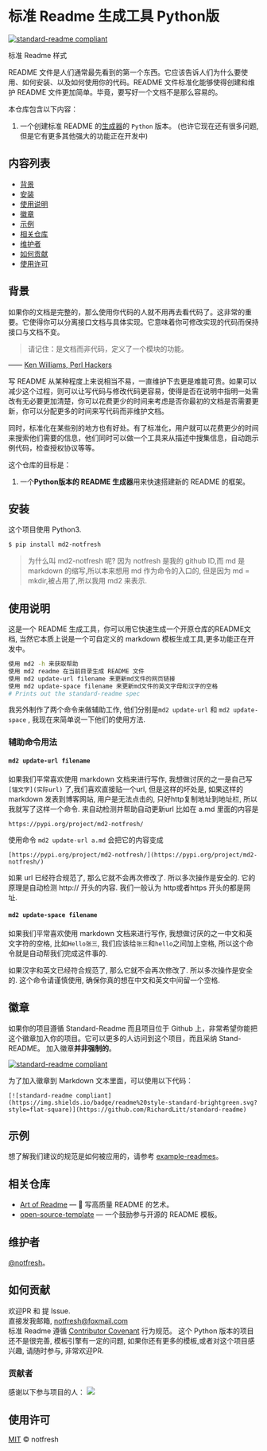 # 标准 Readme 生成工具 Python版

[![standard-readme compliant](https://img.shields.io/badge/readme%20style-standard-brightgreen.svg?style=flat-square)](https://github.com/RichardLitt/standard-readme)

标准 Readme 样式

README 文件是人们通常最先看到的第一个东西。它应该告诉人们为什么要使用、如何安装、以及如何使用你的代码。README 文件标准化能够使得创建和维护 README 文件更加简单。毕竟，要写好一个文档不是那么容易的。

本仓库包含以下内容：

1. 一个创建标准 README 的[生成器](https://github.com/RichardLitt/generator-standard-readme)的 `Python` 版本。
   (也许它现在还有很多问题,但是它有更多其他强大的功能正在开发中)

## 内容列表

- [背景](#背景)
- [安装](#安装)
- [使用说明](#使用说明)
- [徽章](#徽章)
- [示例](#示例)
- [相关仓库](#相关仓库)
- [维护者](#维护者)
- [如何贡献](#如何贡献)
- [使用许可](#使用许可)

## 背景

如果你的文档是完整的，那么使用你代码的人就不用再去看代码了。这非常的重要。它使得你可以分离接口文档与具体实现。它意味着你可修改实现的代码而保持接口与文档不变。

> 请记住：是文档而非代码，定义了一个模块的功能。

—— [Ken Williams, Perl Hackers](http://mathforum.org/ken/perl_modules.html#document)

写 README 从某种程度上来说相当不易，一直维护下去更是难能可贵。如果可以减少这个过程，则可以让写代码与修改代码更容易，使得是否在说明中指明一处需改有无必要更加清楚，你可以花费更少的时间来考虑是否你最初的文档是否需要更新，你可以分配更多的时间来写代码而非维护文档。

同时，标准化在某些别的地方也有好处。有了标准化，用户就可以花费更少的时间来搜索他们需要的信息，他们同时可以做一个工具来从描述中搜集信息，自动跑示例代码，检查授权协议等等。

这个仓库的目标是：

1. 一个**Python版本的 README 生成器**用来快速搭建新的 README 的框架。

## 安装

这个项目使用 Python3. 

```sh
$ pip install md2-notfresh
```
> 为什么叫 md2-notfresh 呢? 因为 notfresh 是我的 github ID,而 md 是 markdown 的缩写,所以本来想用 md 作为命令的入口的, 但是因为 md = mkdir,被占用了,所以我用 md2 来表示.
## 使用说明

这是一个 README 生成工具，你可以用它快速生成一个开原仓库的README文档, 当然它本质上说是一个可自定义的 markdown 模板生成工具,更多功能正在开发中。

```sh
使用 md2 -h 来获取帮助
使用 md2 readme 在当前目录生成 README 文件
使用 md2 update-url filename 来更新md文件的网页链接
使用 md2 update-space filename 来更新md文件的英文字母和汉字的空格
# Prints out the standard-readme spec
```

我另外制作了两个命令来做辅助工作, 他们分别是` md2 update-url ` 和 `md2 update-space` , 我现在来简单说一下他们的使用方法.

### 辅助命令用法

#### `md2 update-url filename`
如果我们平常喜欢使用 markdown 文档来进行写作, 我想做讨厌的之一是自己写 `[锚文字](实际url)` 了,我们喜欢直接贴一个url, 但是这样的坏处是, 如果这样的 markdown 发表到博客网站, 用户是无法点击的, 只好http复制地址到地址栏, 所以我就写了这样一个命令. 来自动检测并帮助自动更新url
  比如在 a.md 里面的内容是 

```
https://pypi.org/project/md2-notfresh/

```
使用命令 `md2 update-url a.md` 会把它的内容变成

```
[https://pypi.org/project/md2-notfresh/](https://pypi.org/project/md2-notfresh/)

```
如果 url 已经符合规范了, 那么它就不会再次修改了. 所以多次操作是安全的. 它的原理是自动检测 http:// 开头的内容. 我们一般认为 http或者https 开头的都是网址.  

#### `md2 update-space filename`
如果我们平常喜欢使用 markdown 文档来进行写作, 我想做讨厌的之一中文和英文字符的空格, 比如`Hello张三`, 我们应该给`张三`和`hello`之间加上空格, 所以这个命令就是自动帮我们完成这件事的.

如果汉字和英文已经符合规范了, 那么它就不会再次修改了. 所以多次操作是安全的. 
这个命令请谨慎使用, 确保你真的想在中文和英文中间留一个空格.  

## 徽章
如果你的项目遵循 Standard-Readme 而且项目位于 Github 上，非常希望你能把这个徽章加入你的项目。它可以更多的人访问到这个项目，而且采纳 Stand-README。 加入徽章**并非强制的**。 

[![standard-readme compliant](https://img.shields.io/badge/readme%20style-standard-brightgreen.svg?style=flat-square)](https://github.com/RichardLitt/standard-readme)

为了加入徽章到 Markdown 文本里面，可以使用以下代码：

```
[![standard-readme compliant](https://img.shields.io/badge/readme%20style-standard-brightgreen.svg?style=flat-square)](https://github.com/RichardLitt/standard-readme)
```

## 示例

想了解我们建议的规范是如何被应用的，请参考 [example-readmes](https://github.com/RichardLitt/standard-readme/tree/master/example-readmes)。

## 相关仓库

- [Art of Readme](https://github.com/noffle/art-of-readme) — 💌 写高质量 README 的艺术。
- [open-source-template](https://github.com/davidbgk/open-source-template/) — 一个鼓励参与开源的 README 模板。

## 维护者

[@notfresh](https://github.com/notfresh)。


## 如何贡献
欢迎PR 和 提 Issue.  
直接发我邮箱, notfresh@foxmail.com  
标准 Readme 遵循 [Contributor Covenant](http://contributor-covenant.org/version/1/3/0/) 行为规范。
这个 Python 版本的项目还不是很完善, 模板引擎有一定的问题, 如果你还有更多的模板,或者对这个项目感兴趣, 请随时参与, 非常欢迎PR.  

### 贡献者

感谢以下参与项目的人：
<a href="graphs/contributors"><img src="https://opencollective.com/standard-readme/contributors.svg?width=890&button=false" /></a>


## 使用许可

[MIT](LICENSE) © notfresh  
